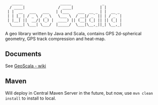 ```
   _____                 _____              _        
  / ____|               / ____|            | |       
 | |  __   ___   ___   | (___    ___  __ _ | |  __ _ 
 | | |_ | / _ \ / _ \   \___ \  / __|/ _` || | / _` |
 | |__| ||  __/| (_) |  ____) || (__| (_| || || (_| |
  \_____| \___| \___/  |_____/  \___|\__,_||_| \__,_|
```

A geo library written by Java and Scala, contains GPS 2d-spherical geometry, GPS track compression and heat-map.

## Documents
See <a href="https://github.com/TsingJyujing/GeoScala/wiki">GeoScala - wiki</a>

## Maven
Will deploy in Central Maven Server in the future, but now, use `mvn clean install` to install to local.